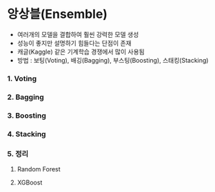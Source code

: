 # 앙상블(Ensemble)

* 여러개의 모델을 결합하여 훨씬 강력한 모델 생성
* 성능이 좋지만 설명하기 힘들다는 단점이 존재
* 캐글(Kaggle) 같은 기계학습 경쟁에서 많이 사용됨
* 방법 : 보팅(Voting), 배깅(Bagging), 부스팅(Boosting), 스태킹(Stacking)

### 1. Voting

### 2. Bagging

### 3. Boosting

### 4. Stacking

### 5. 정리

1. Random Forest

2. XGBoost